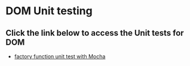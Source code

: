# DOM Unit testing



## Click the link below to access the Unit tests for DOM

* [factory function unit test with Mocha](./test/)

